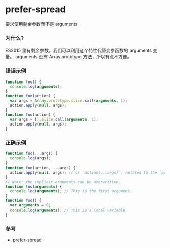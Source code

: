 # prefer-spread

要求使用剩余参数而不是 arguments

### 为什么?

ES2015 里有剩余参数。我们可以利用这个特性代替变参函数的 arguments 变量。 arguments 没有 Array.prototype 方法，所以有点不方便。

### 错误示例

```js
function foo() {
  console.log(arguments);
}
function foo(action) {
  var args = Array.prototype.slice.call(arguments, 1);
  action.apply(null, args);
}
function foo(action) {
  var args = [].slice.call(arguments, 1);
  action.apply(null, args);
}
```

### 正确示例

```js
function foo(...args) {
  console.log(args);
}
function foo(action, ...args) {
  action.apply(null, args); // or `action(...args)`, related to the `prefer-spread` rule.
}
// Note: the implicit arguments can be overwritten.
function foo(arguments) {
  console.log(arguments); // This is the first argument.
}
function foo() {
  var arguments = 0;
  console.log(arguments); // This is a local variable.
}
```

### 参考

- [prefer-spread](https://eslint.org/docs/rules/prefer-spread)

